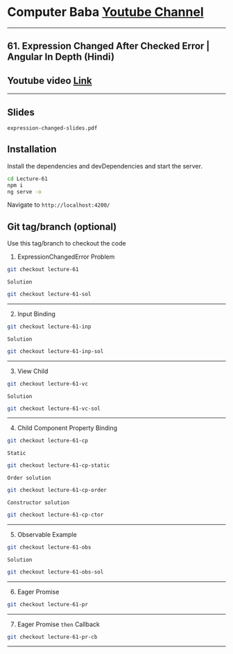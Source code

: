 # Computer Baba [Youtube Channel](https://www.youtube.com/c/ComputerBabaOfficial)

---

## 61. Expression Changed After Checked Error | Angular In Depth (Hindi)

## Youtube video [Link](https://youtu.be/4nYlO9TsK60)

---

## Slides

`expression-changed-slides.pdf`

## Installation

Install the dependencies and devDependencies and start the server.

```sh
cd Lecture-61
npm i
ng serve -o
```

Navigate to `http://localhost:4200/`

## Git tag/branch (optional)

Use this tag/branch to checkout the code

1. ExpressionChangedError Problem

```sh
git checkout lecture-61
```

`Solution`

```sh
git checkout lecture-61-sol
```

---

2. Input Binding

```sh
git checkout lecture-61-inp
```

`Solution`

```sh
git checkout lecture-61-inp-sol
```

---

3. View Child

```sh
git checkout lecture-61-vc
```

`Solution`

```sh
git checkout lecture-61-vc-sol
```

---

4. Child Component Property Binding

```sh
git checkout lecture-61-cp
```

`Static`

```sh
git checkout lecture-61-cp-static
```

`Order solution`

```sh
git checkout lecture-61-cp-order
```

`Constructor solution`

```sh
git checkout lecture-61-cp-ctor
```

---

5. Observable Example

```sh
git checkout lecture-61-obs
```

`Solution`

```sh
git checkout lecture-61-obs-sol
```

---

6. Eager Promise

```sh
git checkout lecture-61-pr
```

---

7. Eager Promise `then` Callback

```sh
git checkout lecture-61-pr-cb
```

---
